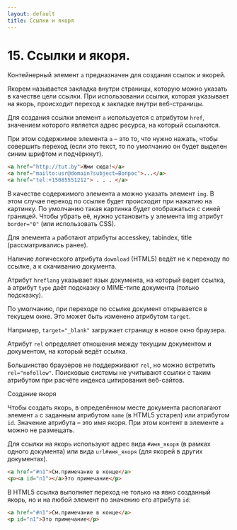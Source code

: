 ```yaml
---
layout: default
title: Ссылки и якоря
---
```


# 15. Ссылки и якоря.

Контейнерный элемент `a` предназначен для создания ссылок и якорей.

Якорем называется закладка внутри страницы, которую можно указать в качестве цели ссылки. При использовании ссылки, которая указывает на якорь, происходит переход к закладке внутри веб-страницы.

Для создания ссылки элемент `a` используется с атрибутом `href`, значением которого является адрес ресурса, на который ссылаются.

При этом содержимое элемента `a` – это то, что нужно нажать, чтобы совершить переход (если это текст, то по умолчанию он будет выделен синим шрифтом и подчёркнут).

```html
<a href="http://tut.by">Жми сюда!</a>
<a href="mailto:usr@domain?subject=Вопрос">...</a>
<a href="tel:+15085551212"> . . . </a>
```

В качестве содержимого элемента a можно указать элемент `img`. В этом случае переход по ссылке будет происходит при нажатию на картинку. По умолчанию такая картинка будет отображаться с синей границей. Чтобы убрать её, нужно установить у элемента img атрибут `border="0"` (или использовать CSS).

Для элемента `a` работают атрибуты accesskey, tabindex, title (рассматривались ранее).

Наличие логического атрибута `download` (HTML5) ведёт не к переходу по ссылке, а к скачиванию документа.

Атрибут `hreflang` указывает язык документа, на который ведет ссылка, а атрибут `type` даёт подсказку о MIME-типе документа (только подсказку).

По умолчанию, при переходе по ссылке документ открывается в текущем окне. Это может быть изменено атрибутом `target`.

Например, `target="_blank"` загружает страницу в новое окно браузера.

Атрибут `rel` определяет отношения между текущим документом и документом, на который ведёт ссылка.

Большинство браузеров не поддерживают `rel`, но можно встретить `rel="nofollow"`. Поисковые системы не учитывают ссылки с таким атрибутом при расчёте индекса цитирования веб-сайтов.


Создание якоря


Чтобы создать якорь, в определённом месте документа располагают элемент `a` с заданным атрибутом `name` (в HTML5 устарел) или атрибутом `id`. Значение атрибута – это имя якоря. При этом контент в элементе `a` можно не размещать.

Для ссылки на якорь используют адрес вида `#имя_якоря` (в рамках одного документа) или вида `url#имя_якоря` (для якорей в других документах).

```html
<a href="#n1">См.примечание в конце</a>
<p><a id="n1"></a>Это примечание</p>
```

В HTML5 ссылка выполняет переход не только на явно созданный якорь, но и на любой элемент по значению его атрибута `id`:

```html
<a href="#n1">См.примечание в конце</a>
<p id="n1">Это примечание</p>
```